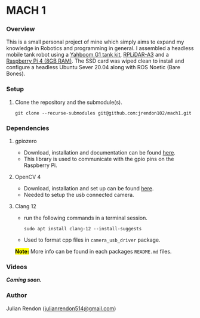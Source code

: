 # MACH 1

### Overview
This is a small personal project of mine which simply aims to expand my knowledge in Robotics and programming in general. I assembled a headless mobile tank robot using a [Yahboom G1 tank kit](https://category.yahboom.net/collections/featured/products/g1tank), [RPLiDAR-A3](https://www.amazon.com/dp/B07TJW5SXF?ref=nb_sb_ss_w_as-reorder-t1_ypp_rep_k1_1_5&amp&crid=33YV1R0JHUBZR&amp&sprefix=rplid) and a [Raspberry Pi 4 (8GB RAM)](https://www.amazon.com/Raspberry-Pi-Computer-Suitable-Workstation/dp/B0899VXM8F/ref=sr_1_3?crid=3RDC2N4EY4LD5&keywords=raspberry+pi+4+8gb+ram&qid=1654793978&s=electronics&sprefix=raspberry+pi+4+8gb+ram%2Celectronics%2C77&sr=1-3). The SSD card was wiped clean to install and configure a headless Ubuntu Sever 20.04 along with ROS Noetic (Bare Bones).

### Setup
1. Clone the repository and the submodule(s).
   ```
   git clone --recurse-submodules git@github.com:jrendon102/mach1.git
   ```
### Dependencies
1. gpiozero
   - Download, installation and documentation can be found [here](https://gpiozero.readthedocs.io/en/stable/installing.html).
   - This library is used to communicate with the gpio pins on the Raspberry Pi.

2. OpenCV 4
   - Download, installation and set up can be found [here](http://www.codebind.com/linux-tutorials/how-to-install-opencv-in-ubuntu-20-04-lts-for-c-c/).
   - Needed to setup the usb connected camera.
3. Clang 12 
   - run the following commands in a terminal session.
      ```
      sudo apt install clang-12 --install-suggests
      ```
   - Used to format cpp files in `camera_usb_driver` package.

   <mark>**Note:**</mark> More info can be found in each packages `README.md` files.
### Videos
***Coming soon.***

### Author
Julian Rendon (julianrendon514@gmail.com)
